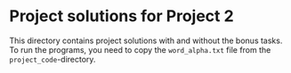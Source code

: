 # Project solutions for Project 2

This directory contains project solutions with and without the bonus tasks.
To run the programs, you need to copy the `word_alpha.txt` file from
the `project_code`-directory.
